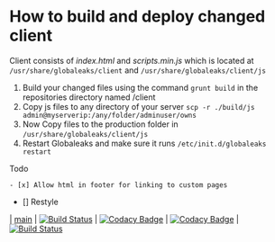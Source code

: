 # How to build and deploy changed client

Client consists of *index.html* and *scripts.min.js* which is located at `/usr/share/globaleaks/client` and `/usr/share/globaleaks/client/js`

1. Build your changed files using the command `grunt build` in the repositories directory named /client
2. Copy js files to any directory of your server `scp -r ./build/js admin@myserverip:/any/folder/adminuser/owns`
3. Now Copy files to the production folder in `/usr/share/globaleaks/client/js`
4. Restart Globaleaks and make sure it runs `/etc/init.d/globaleaks restart`


Todo

	- [x] Allow html in footer for linking to custom pages
  - [] Restyle

| [main](https://github.com/globaleaks/GlobaLeaks/tree/main) | [![Build Status](https://travis-ci.com/globaleaks/GlobaLeaks.svg?branch=main)](https://app.travis-ci.com/github/globaleaks/GlobaLeaks) | [![Codacy Badge](https://app.codacy.com/project/badge/Grade/c09f1ec9607f4546924d19798a98dd7d)](https://www.codacy.com/gh/globaleaks/GlobaLeaks/dashboard) | [![Codacy Badge](https://app.codacy.com/project/badge/Coverage/c09f1ec9607f4546924d19798a98dd7d)](https://www.codacy.com/gh/globaleaks/GlobaLeaks/dashboard) | [![Build Status](https://readthedocs.org/projects/globaleaks/badge/?version=main&style=flat)](https://docs.globaleaks.org/en/main/)
